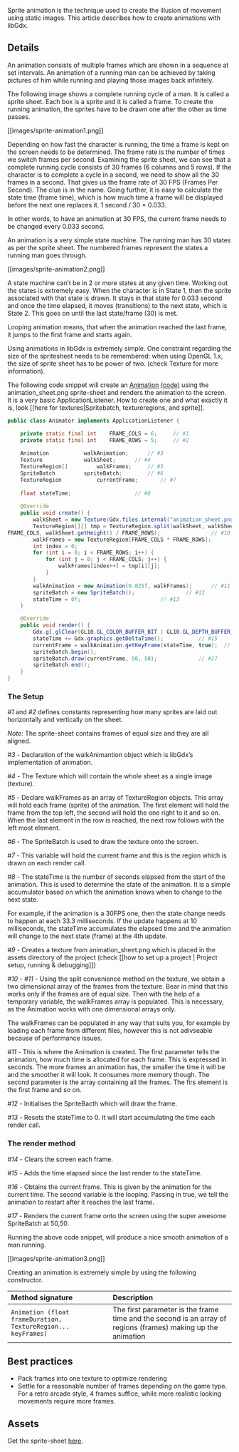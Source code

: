 Sprite animation is the technique used to create the illusion of movement using static images. This article describes how to create animations with libGdx.

## Details ##

An animation consists of multiple frames which are shown in a sequence at set intervals. An animation of a running man can be achieved by taking pictures of him while running and playing those images back infinitely.

The following image shows a complete  running cycle of a man. It is called a sprite sheet. Each box is a sprite and it is called a frame. To create the running animation, the sprites have to be drawn one after the other as time passes.

[[images/sprite-animation1.png]]

Depending on how fast the character is running, the time a frame is kept on the screen needs to be determined. The frame rate is the number of times we switch frames per second. Examining the sprite sheet, we can see that a complete running cycle consists of 30 frames (6 columns and 5 rows). If the character is to complete a cycle in a second, we need to show all the 30 frames in a second. That gives us the frame rate of 30 FPS (Frames Per Second). The clue is in the name.
Going further, it is easy to calculate the state time (frame time), which is how much time a frame will be displayed before the next one replaces it. 1 second / 30 = 0.033.

In other words, to have an animation at  30 FPS, the current frame needs to be changed every 0.033 second.

An animation is a very simple state machine. The running man has 30 states as per the sprite sheet. The numbered frames represent the states a running man goes through.

[[images/sprite-animation2.png]]

A state machine can’t be in 2 or more states at any given time. Working out the states is extremely easy.
When the character is in State 1, then the sprite associated with that state is drawn. 
It stays in that state for 0.033 second and once the time elapsed, it moves (transitions) to the next state, which is State 2.
This goes on until the last state/frame (30) is met.

Looping animation means, that when the animation reached the last frame, it jumps to the first frame and starts again.

Using animations in libGdx is extremely simple. 
One constraint regarding the size of the spritesheet needs to be remembered: when using OpenGL 1.x, the size of sprite sheet has to be power of two. (check Texture for more information).

The following code snippet will create an [Animation](http://libgdx.badlogicgames.com/nightlies/docs/api/com/badlogic/gdx/graphics/g2d/Animation.html) [(code)](https://github.com/libgdx/libgdx/blob/master/gdx/src/com/badlogic/gdx/graphics/g2d/Animation.java) using the animation_sheet.png sprite-sheet and renders the animation to the screen. It is a very basic ApplicationListener. How to create one and what exactly it is, look [[here for textures|Spritebatch, textureregions, and sprite]].

```java
public class Animator implements ApplicationListener {

	private static final int	FRAME_COLS = 6;		// #1
	private static final int	FRAME_ROWS = 5;		// #2
	
	Animation 			walkAnimation;		// #3
	Texture 			walkSheet;		// #4
	TextureRegion[]			walkFrames;		// #5
	SpriteBatch			spriteBatch;		// #6
	TextureRegion			currentFrame;		// #7
	
	float stateTime;					// #8
	
	@Override
	public void create() {
		walkSheet = new Texture(Gdx.files.internal("animation_sheet.png"));	// #9
		TextureRegion[][] tmp = TextureRegion.split(walkSheet, walkSheet.getWidth() / 
FRAME_COLS, walkSheet.getHeight() / FRAME_ROWS);				// #10
		walkFrames = new TextureRegion[FRAME_COLS * FRAME_ROWS];
		int index = 0;
		for (int i = 0; i < FRAME_ROWS; i++) {
			for (int j = 0; j < FRAME_COLS; j++) {
				walkFrames[index++] = tmp[i][j];
			}
		}
		walkAnimation = new Animation(0.025f, walkFrames);		// #11
		spriteBatch = new SpriteBatch();				// #12
		stateTime = 0f;							// #13
	}

	@Override
	public void render() {
		Gdx.gl.glClear(GL10.GL_COLOR_BUFFER_BIT | GL10.GL_DEPTH_BUFFER_BIT);						// #14
		stateTime += Gdx.graphics.getDeltaTime();			// #15
		currentFrame = walkAnimation.getKeyFrame(stateTime, true);	// #16
		spriteBatch.begin();
		spriteBatch.draw(currentFrame, 50, 50);				// #17
		spriteBatch.end();
	}
}
```


### The Setup ###

*#1* and *#2* defines constants representing how many sprites are laid out horizontally and vertically on the sheet. 

*Note*: The sprite-sheet contains frames of equal size and they are all aligned.

*#3* - Declaration of the walkAnimantion object which is libGdx’s implementation of animation.

*#4* - The Texture which will contain the whole sheet as a single image (texture).

*#5* - Declare walkFrames as an array of TextureRegion objects. This array will hold each frame (sprite) of the animation. The first element will hold the frame from the top left, the second will hold the one right to it and so on. When the last element in the row is reached, the next row follows with the left most element.

*#6* - The SpriteBatch is used to draw the texture onto the screen. 

*#7* - This variable will hold the current frame and this is the region which is drawn on each render call.

*#8* - The stateTime is the number of seconds elapsed from the start of the animation. This is used to determine the state of the animation. It is a simple accumulator based on which the animation knows when to change to the next state. 

For example, if the animation is a 30FPS one, then the state change needs to happen at each 33.3 milliseconds. If the update happens at 10 milliseconds, the stateTime accumulates the elapsed time and the animation will change to the next state (frame) at the 4th update.

*#9* - Creates a texture from animation_sheet.png which is placed in the assets directory of the project (check [[how to set up a project | Project setup, running & debugging]])

*#10* - *#11* - Using the split convenience method on the texture, we obtain a two dimensional array of the frames from the texture. Bear in mind that this works only if the frames are of equal size. Then with the help of a temporary variable, the walkFrames array is populated. This is necessary, as the Animation works with one dimensional arrays only. 

The walkFrames can be populated in any way that suits you, for example by loading each frame from different files, however this is not adivseable because of performance issues.

*#11* - This is where the Animation is created. The first parameter tells the animation, how much time is allocated for each frame. This is expressed in seconds. The more frames an animation has, the smaller the time it will be and the smoother it will look. It consumes more memory though. 
The second parameter is the array containing all the frames. The firs element is the first frame and so on.

*#12* - Initialises the SpriteBacth which will draw the frame.

*#13* - Resets the stateTime to 0. It will start accumulating the time each render call.

### The render method ###

*#14* - Clears the screen each frame.

*#15* - Adds the time elapsed since the last render to the stateTime.

*#16* - Obtains the current frame. This is given by the animation for the current time. The second variable is the looping. Passing in true, we tell the animation to restart after it reaches the last frame.

*#17* - Renders the current frame onto the screen using the super awesome SpriteBatch at 50,50.

Running the above code snippet, will produce a nice smooth animation of a man running.

[[images/sprite-animation3.png]]

Creating an animation is extremely simple by using the following constructor.

| Method signature | Description |
|:-------------------|:--------------|
| `Animation (float frameDuration, TextureRegion... keyFrames)` | The first parameter is the frame time and the second is an array of regions (frames) making up the animation|

## Best practices ##
 * Pack frames into one texture to optimize rendering
 * Settle for a reasonable number of frames depending on the game type. For a retro arcade style, 4 frames suffice, while more realistic looking movements require more frames.

## Assets ##

Get the sprite-sheet [here](images/sprite-animation4.png).